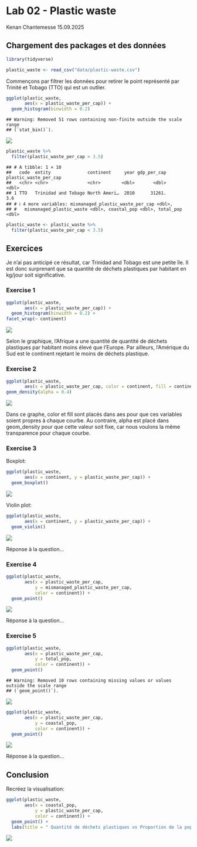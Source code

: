Lab 02 - Plastic waste
================
Kenan Chantemesse
15.09.2025

## Chargement des packages et des données

``` r
library(tidyverse) 
```

``` r
plastic_waste <- read_csv("data/plastic-waste.csv")
```

Commençons par filtrer les données pour retirer le point représenté par
Trinité et Tobago (TTO) qui est un outlier.

``` r
ggplot(plastic_waste, 
       aes(x = plastic_waste_per_cap)) +
  geom_histogram(binwidth = 0.2)
```

    ## Warning: Removed 51 rows containing non-finite outside the scale range
    ## (`stat_bin()`).

![](lab-02_files/figure-gfm/filter-data-1.png)<!-- -->

``` r
plastic_waste %>%
  filter(plastic_waste_per_cap > 3.5)
```

    ## # A tibble: 1 × 10
    ##   code  entity              continent     year gdp_per_cap plastic_waste_per_cap
    ##   <chr> <chr>               <chr>        <dbl>       <dbl>                 <dbl>
    ## 1 TTO   Trinidad and Tobago North Ameri…  2010      31261.                   3.6
    ## # ℹ 4 more variables: mismanaged_plastic_waste_per_cap <dbl>,
    ## #   mismanaged_plastic_waste <dbl>, coastal_pop <dbl>, total_pop <dbl>

``` r
plastic_waste <- plastic_waste %>%
  filter(plastic_waste_per_cap < 3.5)
```

## Exercices

Je n’ai pas anticipé ce résultat, car Trinidad and Tobago est une petite
île. Il est donc surprenant que sa quantité de déchets plastiques par
habitant en kg/jour soit significative.

### Exercise 1

``` r
ggplot(plastic_waste,
       aes(x = plastic_waste_per_cap)) +
  geom_histogram(binwidth = 0.2) +
facet_wrap(~ continent)
```

![](lab-02_files/figure-gfm/plastic-waste-continent-1.png)<!-- -->

Selon le graphique, l’Afrique a une quantité de quantité de déchets
plastiques par habitant moins élevé que l’Europe. Par ailleurs,
l’Amérique du Sud est le continent rejetant le moins de déchets
plastique.

### Exercise 2

``` r
ggplot(plastic_waste,
       aes(x = plastic_waste_per_cap, color = continent, fill = continent)) +
geom_density(alpha = 0.4)
```

![](lab-02_files/figure-gfm/plastic-waste-density-1.png)<!-- -->

Dans ce graphe, color et fill sont placés dans aes pour que ces
variables soient propres à chaque courbe. Au contraire, alpha est placé
dans geom_density pour que cette valeur soit fixe, car nous voulons la
même transparence pour chaque courbe.

### Exercise 3

Boxplot:

``` r
ggplot(plastic_waste,
       aes(x = continent, y = plastic_waste_per_cap)) +
  geom_boxplot()
```

![](lab-02_files/figure-gfm/plastic-waste-boxplot-1.png)<!-- -->

Violin plot:

``` r
ggplot(plastic_waste,
       aes(x = continent, y = plastic_waste_per_cap)) +
  geom_violin()
```

![](lab-02_files/figure-gfm/plastic-waste-violin-1.png)<!-- -->

Réponse à la question…

### Exercise 4

``` r
ggplot(plastic_waste, 
       aes(x = plastic_waste_per_cap, 
           y = mismanaged_plastic_waste_per_cap,
           color = continent)) +
  geom_point()
```

![](lab-02_files/figure-gfm/plastic-waste-mismanaged-1.png)<!-- -->

Réponse à la question…

### Exercise 5

``` r
ggplot(plastic_waste, 
       aes(x = plastic_waste_per_cap, 
           y = total_pop,
           color = continent)) +
  geom_point()
```

    ## Warning: Removed 10 rows containing missing values or values outside the scale range
    ## (`geom_point()`).

![](lab-02_files/figure-gfm/plastic-waste-population-total-1.png)<!-- -->

``` r
ggplot(plastic_waste, 
       aes(x = plastic_waste_per_cap, 
           y = coastal_pop,
           color = continent)) +
  geom_point()
```

![](lab-02_files/figure-gfm/plastic-waste-population-coastal-1.png)<!-- -->

Réponse à la question…

## Conclusion

Recréez la visualisation:

``` r
ggplot(plastic_waste, 
       aes(x = coastal_pop, 
           y = plastic_waste_per_cap,
           color = continent)) +
  geom_point() +
  labs(title = " Quantité de déchets plastiques vs Proportion de la population côtière ", subtitle = " Selon le continent ", x = "Proportion de la population côtière (Coastal / total population)", y = "Nombre de déchets plastiques par habitant" )
```

![](lab-02_files/figure-gfm/recreate-viz-1.png)<!-- -->
